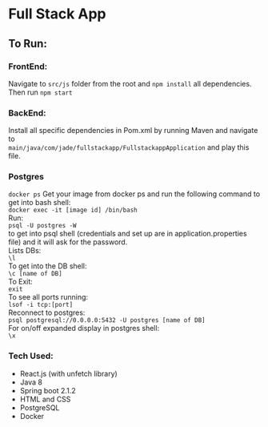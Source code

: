 # Full Stack App

## To Run:
### FrontEnd:
Navigate to ```src/js``` folder from the root and ```npm install```
all dependencies.  Then run ```npm start```
### BackEnd:
Install all specific dependencies in Pom.xml by running Maven and 
navigate to <br />```main/java/com/jade/fullstackapp/FullstackappApplication```
and play this file.  


### Postgres

```docker ps```
Get your image from docker ps and run the following command
to get into bash shell:<br /> 
```docker exec -it [image id] /bin/bash```<br />
Run: <br />```psql -U postgres -W```<br /> to get into psql shell (credentials and set up are in
application.properties file) and it will ask for the password.<br />
Lists DBs:<br />
```\l```<br />
To get into the DB shell:<br />
```\c [name of DB]```<br />
To Exit:<br />
```exit```<br />
To see all ports running:<br />
```lsof -i tcp:[port]```<br />
Reconnect to postgres:<br />
```psql postgresql://0.0.0.0:5432 -U postgres [name of DB]```<br />
For on/off expanded display in postgres shell:<br />
```\x```

### Tech Used:
- React.js (with unfetch library)
- Java 8
- Spring boot 2.1.2
- HTML and CSS
- PostgreSQL
- Docker
